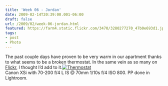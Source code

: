 ```yaml
---
title: 'Week 06 - Jordan'
date: 2009-02-14T20:39:00.001-06:00
draft: false
url: /2009/02/week-06-jordan.html
featured: https://farm4.static.flickr.com/3470/3280277270_47b0e693d1.jpg
tags: 
- post
- Photo
---
```


The past couple days have proven to be very warm in our apartment thanks to what seems to be a broken thermostat. In the same vein as so many on [Flickr](https://www.flickr.com/search/?s=int&ss=2&ct=6&w=all&q=thermostat&m=tags), I thought I’d add to it.[![Thermostat](https://farm4.static.flickr.com/3470/3280277270_47b0e693d1.jpg)](https://www.flickr.com/photos/jhofker/3280277270/ "Thermostat by jhofker, on Flickr")  
Canon XSi with 70-200 f/4 L IS @ 70mm 1/10s f/4 ISO 800. PP done in Lightroom.